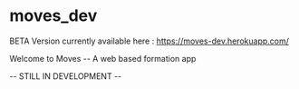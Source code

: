 ﻿# moves_dev
 
 BETA Version currently available here : https://moves-dev.herokuapp.com/

Welcome to Moves -- A web based formation app

-- STILL IN DEVELOPMENT --
